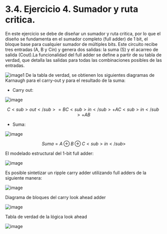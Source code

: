 # 3.4. Ejercicio 4. Sumador y ruta critica.
En este ejercicio se debe de diseñar un sumador y ruta critica, por lo que el diseño se fundamenta en el sumador completo (full adder)
de 1 bit, el bloque base para cualquier sumador de múltiples bits. Este circuito recibe tres entradas (A, B y Cin) y genera dos salidas:
la suma (S) y el acarreo de salida (Cout).La funcionalidad del full adder se define a partir de su tabla de verdad, que detalla las salidas
para todas las combinaciones posibles de las entradas.

![image1](https://github.com/Jsuare/Taller-de-diseno-digital/blob/a01721797d882ebf84e55ed57a9dd98f21f2da69/Laboratorio1/Imagenes%20para%20el%20planteamiento/pro4fo1.png)
De la tabla de verdad, se obtienen los siguientes diagramas de Karnaugh para el carry-out y para el resultado de la suma:
* Carry out: 

![image](https://github.com/Jsuare/Taller-de-diseno-digital/blob/b8d0a6445d96f669e9b6891b9e9b9d3c24869e79/Laboratorio1/Imagenes%20para%20el%20planteamiento/pro4fo4.png)

```math
C<sub>out</sub> = BC<sub>in</sub> + AC<sub>in</sub> + AB
```

* Suma:

![image](https://github.com/Jsuare/Taller-de-diseno-digital/blob/b8d0a6445d96f669e9b6891b9e9b9d3c24869e79/Laboratorio1/Imagenes%20para%20el%20planteamiento/por4fo3.png)

```math
Suma = A ⊕ B ⊕ C<sub>in</sub>
```
El modelado estructural del 1-bit full adder:

![image](https://github.com/Jsuare/Taller-de-diseno-digital/blob/b8d0a6445d96f669e9b6891b9e9b9d3c24869e79/Laboratorio1/Imagenes%20para%20el%20planteamiento/image.png)

Es posible sintetizar un ripple carry adder utilizando full adders de la siguiente manera:

![image](https://user-images.githubusercontent.com/124763075/219274813-1707b9dc-fd28-4915-90fd-8bff11bee091.png)

Diagrama de bloques del carry look ahead adder

![image](https://user-images.githubusercontent.com/124763075/219274887-975fd4ad-a9c5-4fd3-a7b9-0aee0efdd2c5.png)

Tabla de verdad de la lógica look ahead
	
![image](https://user-images.githubusercontent.com/124763075/219274937-9ff9d9b4-7933-4049-b6f9-68fedce18707.png)

